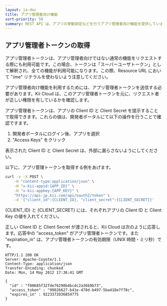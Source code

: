 ```yaml
---
layout: ja-doc
title: アプリ管理者向け機能
sort-priority: 50
summary: REST API は、アプリの挙動設定などを行うアプリ管理者向け機能を提供しています。
---
```

## アプリ管理者トークンの取得

<p class="callout"> アプリ管理者トークンは、アプリ管理者向けではない通常の機能をリクエストする際にも利用可能です。この場合、トークンは「スーパーユーザトークン」として解釈され、全ての機能が利用可能になります。この際、Resource URL において "/me" リテラルを使わないよう注意してください。</p>

アプリ管理者向け機能を利用するためには、アプリ管理者トークンを送信する必要があります。Kii Cloud は、このアプリ管理者トークンを元に、リクエスト者が正しい権限を有しているかを確認します。

アプリ管理者トークンは、アプリの Client ID と Client Secret を提示することで取得できます。これらの値は、開発者ポータルにて以下の操作を行うことで確認ですます。

1. 開発者ポータルにログイン後、アプリを選択
1. "Access Keys" をクリック

表示された Client ID と Client Secret は、外部に漏らさないようにしてください。

以下に、アプリ管理トークンを取得する例をあげます。

```sh
curl -v -X POST \
    -H "content-type:application/json" \
    -H "x-kii-appid:{APP_ID}" \
    -H "x-kii-appkey:{APP_KEY}" \
    "https://api-jp.kii.com/api/oauth2/token" \
    -d '{"client_id":{CLIENT_ID}, "client_secret":{CLIENT_SECRET}}'
```

{CLIENT\_ID} と {CLIENT\_SECRET} には、それぞれアプリの Client ID と Client Key の値を入れてください。

正しい Client ID と Client Secret が渡されると、Kii Cloud は次のように応答します。応答中の "access\_token" がアプリ管理者トークンです。また "expiration\_in" は、アプリ管理者トークンの有効期限（UNIX 時間・ミリ秒）です。

```
HTTP/1.1 200 OK
Server: Apache-Coyote/1.1
Content-Type: application/json
Transfer-Encoding: chunked
Date: Mon, 14 May 2012 17:36:41 GMT

{
  "id" : "f00685f32fde76290b4bcdc2a36b9b73",
  "access_token" : "99026627-b41e-478d-b497-5ba418e7f78c",
  "expires_in" : 9223372036854775
}
```
